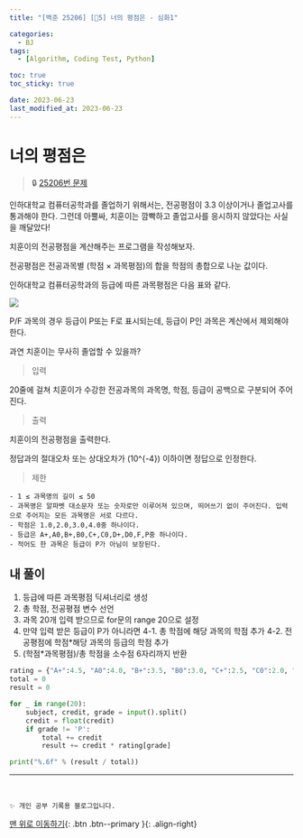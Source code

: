 ```yaml
---
title: "[백준 25206] [🤍5] 너의 평점은 - 심화1"

categories:
  - BJ
tags:
  - [Algorithm, Coding Test, Python]

toc: true
toc_sticky: true

date: 2023-06-23
last_modified_at: 2023-06-23
---
```


# 너의 평점은

> 🔒 [25206번 문제](https://www.acmicpc.net/problem/25206)

인하대학교 컴퓨터공학과를 졸업하기 위해서는, 전공평점이 3.3 이상이거나 졸업고사를 통과해야 한다. 그런데 아뿔싸, 치훈이는 깜빡하고 졸업고사를 응시하지 않았다는 사실을 깨달았다!

치훈이의 전공평점을 계산해주는 프로그램을 작성해보자.

전공평점은 전공과목별 (학점 × 과목평점)의 합을 학점의 총합으로 나눈 값이다.

인하대학교 컴퓨터공학과의 등급에 따른 과목평점은 다음 표와 같다.

![](https://github.com/threeplef/threeplef.github.io/assets/89235056/aa7e377d-8f48-4aa1-adfe-99fb2b0a9216)

P/F 과목의 경우 등급이 P또는 F로 표시되는데, 등급이 P인 과목은 계산에서 제외해야 한다.

과연 치훈이는 무사히 졸업할 수 있을까?

> 입력

20줄에 걸쳐 치훈이가 수강한 전공과목의 과목명, 학점, 등급이 공백으로 구분되어 주어진다.

> 출력

치훈이의 전공평점을 출력한다.

정답과의 절대오차 또는 상대오차가 \(10^{-4}\) 이하이면 정답으로 인정한다.

> 제한

    - 1 ≤ 과목명의 길이 ≤ 50
    - 과목명은 알파벳 대소문자 또는 숫자로만 이루어져 있으며, 띄어쓰기 없이 주어진다. 입력으로 주어지는 모든 과목명은 서로 다르다.
    - 학점은 1.0,2.0,3.0,4.0중 하나이다.
    - 등급은 A+,A0,B+,B0,C+,C0,D+,D0,F,P중 하나이다.
    - 적어도 한 과목은 등급이 P가 아님이 보장된다.

## 내 풀이

1. 등급에 따른 과목평점 딕셔너리로 생성
2. 총 학점, 전공평점 변수 선언
3. 과목 20개 입력 받으므로 for문의 range 20으로 설정
4. 만약 입력 받은 등급이 P가 아니라면
   4-1. 총 학점에 해당 과목의 학점 추가
   4-2. 전공평점에 학점\*해당 과목의 등급의 학점 추가
5. (학점\*과목평점)/총 학점을 소수점 6자리까지 반환

```python
rating = {"A+":4.5, "A0":4.0, "B+":3.5, "B0":3.0, "C+":2.5, "C0":2.0, "D+":1.5, "D0":1.0, "F":0.0}
total = 0
result = 0

for _ in range(20):
    subject, credit, grade = input().split()
    credit = float(credit)
    if grade != 'P':
        total += credit
        result += credit * rating[grade]

print("%.6f" % (result / total))
```

---

<br>

    ✨ 개인 공부 기록용 블로그입니다.

[맨 위로 이동하기](#){: .btn .btn--primary }{: .align-right}
